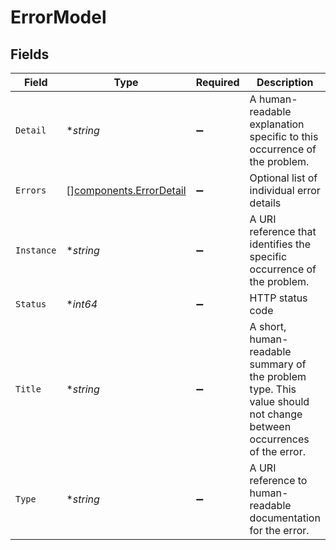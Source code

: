 # ErrorModel


## Fields

| Field                                                                                                               | Type                                                                                                                | Required                                                                                                            | Description                                                                                                         | Example                                                                                                             |
| ------------------------------------------------------------------------------------------------------------------- | ------------------------------------------------------------------------------------------------------------------- | ------------------------------------------------------------------------------------------------------------------- | ------------------------------------------------------------------------------------------------------------------- | ------------------------------------------------------------------------------------------------------------------- |
| `Detail`                                                                                                            | **string*                                                                                                           | :heavy_minus_sign:                                                                                                  | A human-readable explanation specific to this occurrence of the problem.                                            | Property foo is required but is missing.                                                                            |
| `Errors`                                                                                                            | [][components.ErrorDetail](../../models/components/errordetail.md)                                                  | :heavy_minus_sign:                                                                                                  | Optional list of individual error details                                                                           |                                                                                                                     |
| `Instance`                                                                                                          | **string*                                                                                                           | :heavy_minus_sign:                                                                                                  | A URI reference that identifies the specific occurrence of the problem.                                             | https://example.com/error-log/abc123                                                                                |
| `Status`                                                                                                            | **int64*                                                                                                            | :heavy_minus_sign:                                                                                                  | HTTP status code                                                                                                    | 400                                                                                                                 |
| `Title`                                                                                                             | **string*                                                                                                           | :heavy_minus_sign:                                                                                                  | A short, human-readable summary of the problem type. This value should not change between occurrences of the error. | Bad Request                                                                                                         |
| `Type`                                                                                                              | **string*                                                                                                           | :heavy_minus_sign:                                                                                                  | A URI reference to human-readable documentation for the error.                                                      | https://example.com/errors/example                                                                                  |